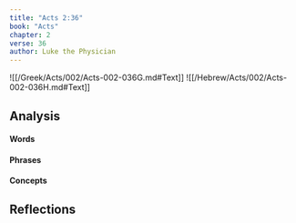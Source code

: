 ```yaml
---
title: "Acts 2:36"
book: "Acts"
chapter: 2
verse: 36
author: Luke the Physician
---
```

![[/Greek/Acts/002/Acts-002-036G.md#Text]]
![[/Hebrew/Acts/002/Acts-002-036H.md#Text]]

## Analysis

#### Words

#### Phrases

#### Concepts

## Reflections
